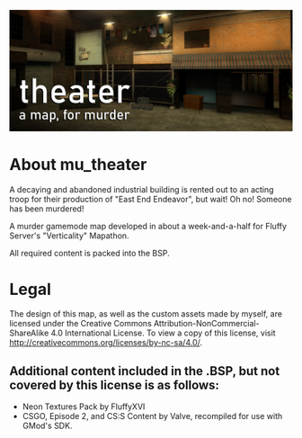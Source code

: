 ![img](publishing/banner.jpg)
# About mu_theater
A decaying and abandoned industrial building is rented out to an acting troop for their production of "East End Endeavor", but wait! Oh no! Someone has been murdered!

A murder gamemode map developed in about a week-and-a-half for Fluffy Server's "Verticality" Mapathon.

All required content is packed into the BSP.

# Legal
The design of this map, as well as the custom assets made by myself, are licensed under the Creative Commons Attribution-NonCommercial-ShareAlike 4.0 International License. To view a copy of this license, visit http://creativecommons.org/licenses/by-nc-sa/4.0/.

## Additional content included in the .BSP, but not covered by this license is as follows:
- Neon Textures Pack by FluffyXVI
- CSGO, Episode 2, and CS:S Content by Valve, recompiled for use with GMod's SDK.
